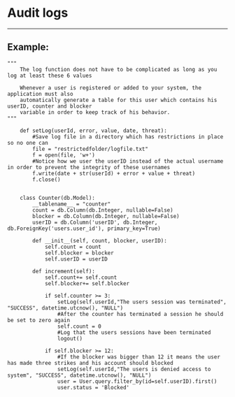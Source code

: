 # Audit logs
-------

## Example:


    """
    	The log function does not have to be complicated as long as you log at least these 6 values

    	Whenever a user is registered or added to your system, the application must also
    	automatically generate a table for this user which contains his userID, counter and blocker
    	variable in order to keep track of his behavior.
    """

        def setLog(userId, error, value, date, threat):
            #Save log file in a directory which has restrictions in place so no one can 
            file = "restrictedfolder/logfile.txt"
            f = open(file, 'w+')
            #Notice how we user the userID instead of the actual username in order to prevent the integrity of these usernames
            f.write(date + str(userId) + error + value + threat)
            f.close()


        class Counter(db.Model):
            __tablename__ = "counter"
            count = db.Column(db.Integer, nullable=False)
            blocker = db.Column(db.Integer, nullable=False)
            userID = db.Column('userID', db.Integer, db.ForeignKey('users.user_id'), primary_key=True)

            def __init__(self, count, blocker, userID):
                self.count = count 
                self.blocker = blocker
                self.userID = userID

            def increment(self):
                self.count+= self.count
                self.blocker+= self.blocker

                if self.counter >= 3:
                    setLog(self.userId,"The users session was terminated", "SUCCESS", datetime.utcnow(), "NULL")
                    #After the counter has terminated a session he should be set to zero again
                    self.count = 0
                    #Log that the users sessions have been terminated
                    logout()

                if self.blocker >= 12:
                    #If the blocker was bigger than 12 it means the user has made three strikes and his account should blocked
                    setLog(self.userId,"The users is denied access to system", "SUCCESS", datetime.utcnow(), "NULL")
                    user = User.query.filter_by(id=self.userID).first()
                    user.status = 'Blocked'

